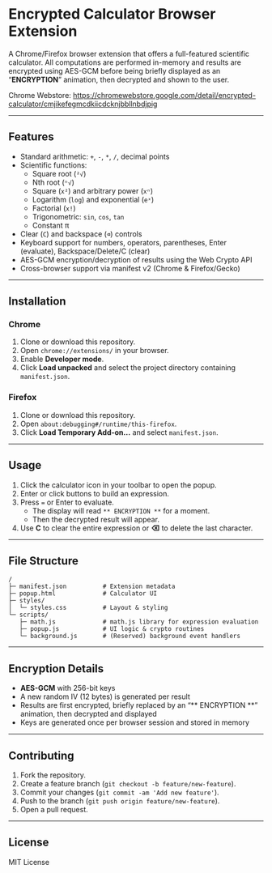 # Encrypted Calculator Browser Extension

A Chrome/Firefox browser extension that offers a full-featured scientific calculator. All computations are performed in-memory and results are encrypted using AES-GCM before being briefly displayed as an “**ENCRYPTION**” animation, then decrypted and shown to the user.

Chrome Webstore: https://chromewebstore.google.com/detail/encrypted-calculator/cmjikefegmcdkiicdcknjbbllnbdjpig

---

## Features

- Standard arithmetic: `+`, `-`, `*`, `/`, decimal points  
- Scientific functions:  
  - Square root (`²√`)  
  - Nth root (`ⁿ√`)  
  - Square (`x²`) and arbitrary power (`xⁿ`)  
  - Logarithm (`log`) and exponential (`eˣ`)  
  - Factorial (`x!`)  
  - Trigonometric: `sin`, `cos`, `tan`  
  - Constant π  
- Clear (`C`) and backspace (`⌫`) controls  
- Keyboard support for numbers, operators, parentheses, Enter (evaluate), Backspace/Delete/C (clear)  
- AES-GCM encryption/decryption of results using the Web Crypto API  
- Cross-browser support via manifest v2 (Chrome & Firefox/Gecko)

---

## Installation

### Chrome

1. Clone or download this repository.  
2. Open `chrome://extensions/` in your browser.  
3. Enable **Developer mode**.  
4. Click **Load unpacked** and select the project directory containing `manifest.json`.  

### Firefox

1. Clone or download this repository.  
2. Open `about:debugging#/runtime/this-firefox`.  
3. Click **Load Temporary Add-on…** and select `manifest.json`.

---

## Usage

1. Click the calculator icon in your toolbar to open the popup.  
2. Enter or click buttons to build an expression.  
3. Press `=` or Enter to evaluate.  
   - The display will read `** ENCRYPTION **` for a moment.  
   - Then the decrypted result will appear.  
4. Use **C** to clear the entire expression or **⌫** to delete the last character.  

---

## File Structure

```text
/
├─ manifest.json          # Extension metadata
├─ popup.html             # Calculator UI
├─ styles/
│  └─ styles.css          # Layout & styling
└─ scripts/
   ├─ math.js             # math.js library for expression evaluation
   ├─ popup.js            # UI logic & crypto routines
   └─ background.js       # (Reserved) background event handlers
```

---

## Encryption Details

- **AES-GCM** with 256-bit keys  
- A new random IV (12 bytes) is generated per result  
- Results are first encrypted, briefly replaced by an “** ENCRYPTION **” animation, then decrypted and displayed  
- Keys are generated once per browser session and stored in memory  

---

## Contributing

1. Fork the repository.  
2. Create a feature branch (`git checkout -b feature/new-feature`).  
3. Commit your changes (`git commit -am 'Add new feature'`).  
4. Push to the branch (`git push origin feature/new-feature`).  
5. Open a pull request.

---

## License

MIT License  
